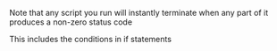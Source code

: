 Note that any script you run will instantly terminate when any part of it produces a non-zero status code

This includes the conditions in if statements

